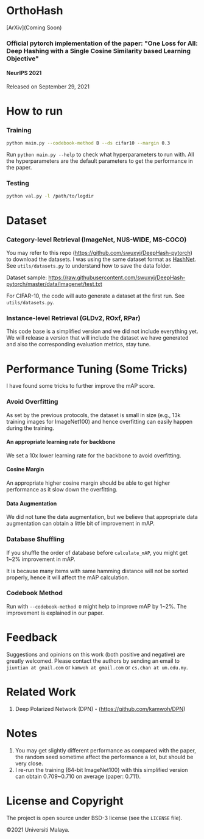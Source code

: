 # OrthoHash

[ArXiv](Coming Soon)

### Official pytorch implementation of the paper: "One Loss for All: Deep Hashing with a Single Cosine Similarity based Learning Objective"

#### NeurIPS 2021

Released on September 29, 2021

# How to run

### Training
```bash
python main.py --codebook-method B --ds cifar10 --margin 0.3
```

Run `python main.py --help` to check what hyperparameters to run with. All the hyperparameters are the default parameters to get the performance in the paper.

### Testing

```bash
python val.py -l /path/to/logdir
```

# Dataset

### Category-level Retrieval (ImageNet, NUS-WIDE, MS-COCO)

You may refer to this repo (https://github.com/swuxyj/DeepHash-pytorch) to download the datasets. I was using the same dataset format as [HashNet](https://github.com/thuml/HashNet). See `utils/datasets.py` to understand how to save the data folder.

Dataset sample: https://raw.githubusercontent.com/swuxyj/DeepHash-pytorch/master/data/imagenet/test.txt

For CIFAR-10, the code will auto generate a dataset at the first run. See `utils/datasets.py`.

### Instance-level Retrieval (GLDv2, ROxf, RPar)

This code base is a simplified version and we did not include everything yet. We will release a version that will include the dataset we have generated and also the corresponding evaluation metrics, stay tune.

# Performance Tuning (Some Tricks)

I have found some tricks to further improve the mAP score.  

### Avoid Overfitting

As set by the previous protocols, the dataset is small in size (e.g., 13k training images for ImageNet100) and hence overfitting can easily happen during the training. 

#### An appropriate learning rate for backbone

We set a 10x lower learning rate for the backbone to avoid overfitting.

#### Cosine Margin

An appropriate higher cosine margin should be able to get higher performance as it slow down the overfitting. 

#### Data Augmentation

We did not tune the data augmentation, but we believe that appropriate data augmentation can obtain a little bit of improvement in mAP.

### Database Shuffling

If you shuffle the order of database before `calculate_mAP`, you might get 1~2% improvement in mAP.

It is because many items with same hamming distance will not be sorted properly, hence it will affect the mAP calculation.

### Codebook Method

Run with `--codebook-method O` might help to improve mAP by 1~2%. The improvement is explained in our paper. 

# Feedback

Suggestions and opinions on this work (both positive and negative) are greatly welcomed. Please contact the authors by sending an email to `jiuntian at gmail.com` or `kamwoh at gmail.com` or `cs.chan at um.edu.my`.

# Related Work

1. Deep Polarized Network (DPN) - (https://github.com/kamwoh/DPN)

# Notes

1. You may get slightly different performance as compared with the paper, the random seed sometime affect the performance a lot, but should be very close.
2. I re-run the training (64-bit ImageNet100) with this simplified version can obtain 0.709~0.710 on average (paper: 0.711).

# License and Copyright

The project is open source under BSD-3 license (see the `LICENSE` file).

©2021 Universiti Malaya.
